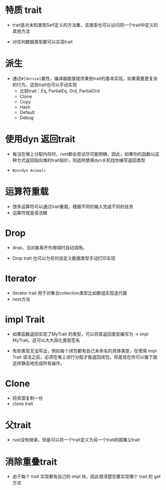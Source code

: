 # 特质 trait

- trait是对未知类型Self定义的方法集，该类型也可以访问同一个trait中定义的其他方法

- 对任何数据类型都可以实现trait

# 派生
- 通过`#[dervie]`属性，编译器能够提供某些trait的基本实现，如果需要更复杂的行为，这些trait也可以手动实现
    - 比较trait：Eq, PartialEq, Ord, PartialOrd
    - Clone
    - Copy
    - Hash
    - Default
    - Debug

# 使用dyn 返回trait
- 每当在堆上分配内存时，rust都会尝试尽可能明确，因此，如果你的函数以这种方式返回指向堆的trait指针，则选哟使用dyn关机找你编写返回类型

- `Box<dyn Animal>`

# 运算符重载

- 很多运算符可以通过trait重载，根据不同的输入完成不同的任务
- 运算符就是语法糖

# Drop

- drop，当对象离开作用域时自动调用。

- Drop trait 也可以为任何自定义数据类型手动打印实现

# Iterator
- Iterator trait 用于对集合collection类型比如数组实现迭代器
- next方法

# impl Trait

- 如果函数返回实现了MyTrait 的类型，可以将其返回类型编写为 -> impl MyTrait。这可以大大简化类型签名

- 有些类型无法写出，例如每个闭包都有自己未命名的具体类型，在使用 impl Trait 语法之前，必须在堆上进行分配才能返回闭包。但是现在你可以像下面这样静态地完成所有操作。

# Clone
- 将资源复制一份
- clone trait

# 父trait
- rust没有继承，但是可以将一个trait定义为另一个trait的超集父trait

# 消除重叠trait
- 由于每个 trait 实现都有自己的 impl 块，因此很清楚您要实现哪个 trait 的 get 方法